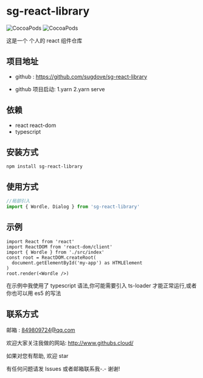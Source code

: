 # sg-react-library

![CocoaPods](https://img.shields.io/npm/dt/sg-react-library.svg)
![CocoaPods](https://img.shields.io/npm/v/sg-react-library.svg)

这是一个 个人的 react 组件仓库

<!-- [demo](http://www.githubs.cloud/vue3-cron/) -->

## 项目地址

- github : https://github.com/sugdove/sg-react-library

- github 项目启动: 1.yarn 2.yarn serve

## 依赖

- react react-dom
- typescript

## 安装方式

```
npm install sg-react-library
```

## 使用方式

```javascript
//局部引入
import { Wordle, Dialog } from 'sg-react-library'
```

## 示例

```tsx
import React from 'react'
import ReactDOM from 'react-dom/client'
import { Wordle } from './src/index'
const root = ReactDOM.createRoot(
  document.getElementById('my-app') as HTMLElement
)
root.render(<Wordle />)
```

在示例中我使用了 typescript 语法,你可能需要引入 ts-loader 才能正常运行,或者你也可以用 es5 的写法

## 联系方式

邮箱 : 849809724@qq.com

欢迎大家关注我做的网站: http://www.githubs.cloud/

如果对您有帮助, 欢迎 star

有任何问题请发 Issues 或者邮箱联系我-.- 谢谢!
